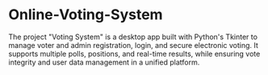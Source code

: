 # Online-Voting-System
The project "Voting System" is a desktop app built with Python's Tkinter to manage voter and admin registration, login, and secure electronic voting. It supports multiple polls, positions, and real-time results, while ensuring vote integrity and user data management in a unified platform.
